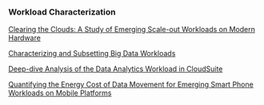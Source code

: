 ### Workload Characterization

[Clearing the Clouds: A Study of Emerging Scale-out Workloads on Modern Hardware](cloud-suite.pdf)

[Characterizing and Subsetting Big Data Workloads](http://arxiv.org/pdf/1409.0792v1.pdf)

[Deep-dive Analysis of the Data Analytics Workload in CloudSuite](deep-dive.pdf)

[Quantifying the Energy Cost of Data Movement for Emerging Smart Phone Workloads on Mobile Platforms](http://faculty.engineering.asu.edu/carolewu/wp-content/uploads/2012/12/IISWC14_DataMovementEnergy_Pandiyan_final.pdf)

